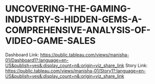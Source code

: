 # UNCOVERING-THE-GAMING-INDUSTRY-S-HIDDEN-GEMS-A-COMPREHENSIVE-ANALYSIS-OF-VIDEO-GAME-SALES

Dashboard Link: https://public.tableau.com/views/manisha-01/Dashboard1?:language=en-US&publish=yes&:display_count=n&:origin=viz_share_link
Story Link: https://public.tableau.com/views/manisha-01/Story1?:language=en-US&publish=yes&:display_count=n&:origin=viz_share_link
